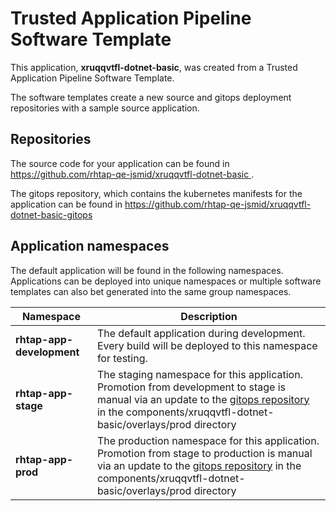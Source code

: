 # Trusted Application Pipeline Software Template

This application, **xruqqvtfl-dotnet-basic**, was created from a Trusted Application Pipeline Software Template.

The software templates create a new source and gitops deployment repositories with a sample source application. 

## Repositories

The source code for your application can be found in [https://github.com/rhtap-qe-jsmid/xruqqvtfl-dotnet-basic ](https://github.com/rhtap-qe-jsmid/xruqqvtfl-dotnet-basic ).
 
The gitops repository, which contains the kubernetes manifests for the application can be found in 
[https://github.com/rhtap-qe-jsmid/xruqqvtfl-dotnet-basic-gitops ](https://github.com/rhtap-qe-jsmid/xruqqvtfl-dotnet-basic-gitops ) 

## Application namespaces 

The default application will be found in the following namespaces. Applications can be deployed into unique namespaces or multiple software templates can also bet generated into the same group namespaces.  

|  Namespace   |  Description   |  
| -------- | -------- |   
| **rhtap-app-development** | The default application during development. Every build will be deployed to this namespace for testing. | 
| **rhtap-app-stage** | The staging namespace for this application. Promotion from development to stage is manual via an update to the [gitops repository](https://github.com/rhtap-qe-jsmid/xruqqvtfl-dotnet-basic-gitops ) in the components/xruqqvtfl-dotnet-basic/overlays/prod directory |  
| **rhtap-app-prod** | The production namespace for this application. Promotion from stage to production is manual via an update to the [gitops repository](https://github.com/rhtap-qe-jsmid/xruqqvtfl-dotnet-basic-gitops ) in the components/xruqqvtfl-dotnet-basic/overlays/prod directory | 